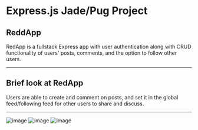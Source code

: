 # Express.js Jade/Pug Project


## ReddApp

RedApp is a fullstack Express app with user authentication along with CRUD functionality of users' posts, comments, and the option  to follow other users.
***

## Brief look at RedApp

Users are able to create and comment on posts, and set it in the global feed/following feed for other users
to share and discuss.
***
![image](https://user-images.githubusercontent.com/67086515/138970333-92aa43e2-47d8-401b-b002-54337145780a.png)
![image](https://user-images.githubusercontent.com/67086515/138970217-35aca7e8-3598-4390-acd3-76e57b63c56e.png)
![image](https://user-images.githubusercontent.com/67086515/138970278-1454dc50-cb89-4f13-bd89-f923a55b7ccf.png)

